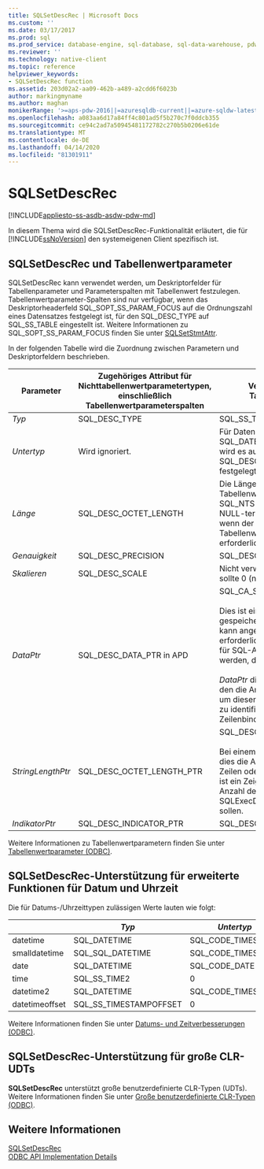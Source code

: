 ```yaml
---
title: SQLSetDescRec | Microsoft Docs
ms.custom: ''
ms.date: 03/17/2017
ms.prod: sql
ms.prod_service: database-engine, sql-database, sql-data-warehouse, pdw
ms.reviewer: ''
ms.technology: native-client
ms.topic: reference
helpviewer_keywords:
- SQLSetDescRec function
ms.assetid: 203d02a2-aa09-462b-a489-a2cdd6f6023b
author: markingmyname
ms.author: maghan
monikerRange: '>=aps-pdw-2016||=azuresqldb-current||=azure-sqldw-latest||>=sql-server-2016||=sqlallproducts-allversions||>=sql-server-linux-2017||=azuresqldb-mi-current'
ms.openlocfilehash: a083aa6d17a84ff4c801ad5f5b270c7f0ddcb355
ms.sourcegitcommit: ce94c2ad7a50945481172782c270b5b0206e61de
ms.translationtype: MT
ms.contentlocale: de-DE
ms.lasthandoff: 04/14/2020
ms.locfileid: "81301911"
---
```

# <a name="sqlsetdescrec"></a>SQLSetDescRec
[!INCLUDE[appliesto-ss-asdb-asdw-pdw-md](../../includes/appliesto-ss-asdb-asdw-pdw-md.md)]

  In diesem Thema wird die SQLSetDescRec-Funktionalität erläutert, die für [!INCLUDE[ssNoVersion](../../includes/ssnoversion-md.md)] den systemeigenen Client spezifisch ist.  
  
## <a name="sqlsetdescrec-and-table-valued-parameters"></a>SQLSetDescRec und Tabellenwertparameter  
 SQLSetDescRec kann verwendet werden, um Deskriptorfelder für Tabellenparameter und Parameterspalten mit Tabellenwert festzulegen. Tabellenwertparameter-Spalten sind nur verfügbar, wenn das Deskriptorheaderfeld SQL_SOPT_SS_PARAM_FOCUS auf die Ordnungszahl eines Datensatzes festgelegt ist, für den SQL_DESC_TYPE auf SQL_SS_TABLE eingestellt ist. Weitere Informationen zu SQL_SOPT_SS_PARAM_FOCUS finden Sie unter [SQLSetStmtAttr](../../relational-databases/native-client-odbc-api/sqlsetstmtattr.md).  
  
 In der folgenden Tabelle wird die Zuordnung zwischen Parametern und Deskriptorfeldern beschrieben.  
  
|Parameter|Zugehöriges Attribut für Nichttabellenwertparametertypen, einschließlich Tabellenwertparameterspalten|Verknüpftes Attribut für Tabellenwertparameter|  
|---------------|--------------------------------------------------------------------------------------------------------|----------------------------------------------------|  
|*Typ*|SQL_DESC_TYPE|SQL_SS_TABLE|  
|*Untertyp*|Wird ignoriert.|Für Datensätze des Typs SQL_DATETIME oder SQL_INTERVAL wird es auf SQL_DESC_DATETIME_INTERVAL_CODE festgelegt.|  
|*Länge*|SQL_DESC_OCTET_LENGTH|Die Länge des Typnamens des Tabellenwertparameters. Kann SQL_NTS sein, wenn der Typname NULL-termininiert ist, oder Null (0), wenn der Typname des Tabellenwertparameters nicht erforderlich ist.|  
|*Genauigkeit*|SQL_DESC_PRECISION|SQL_DESC_ARRAY_SIZE|  
|*Skalieren*|SQL_DESC_SCALE|Nicht verwendet. Dieser Parameter sollte 0 (null) sein.|  
|*DataPtr*|SQL_DESC_DATA_PTR in APD|SQL_CA_SS_TYPE_NAME<br /><br /> Dies ist ein optionaler Parameter für gespeicherte Prozeduren, und NULL kann angegeben werden, wenn er nicht erforderlich ist. Dieser Parameter muss für SQL-Anweisungen angegeben werden, die keine Prozeduraufrufe sind.<br /><br /> *DataPtr* dient auch als eindeutiger Wert, den die Anwendung verwenden kann, um diesen Parameter mit Tabellenwert zu identifizieren, wenn variable Zeilenbindung verwendet wird.|  
|*StringLengthPtr*|SQL_DESC_OCTET_LENGTH_PTR|SQL_DESC_OCTET_LENGTH_PTR<br /><br /> Bei einem Tabellenwertparameter ist dies die Anzahl der zu übertragenden Zeilen oder SQL_DATA_AT_EXEC. Dies ist ein Zeiger auf einen Wert, der die Anzahl der Zeilen enthält, die mit SQLExecDirect übertragen werden sollen.|  
|*IndikatorPtr*|SQL_DESC_INDICATOR_PTR|SQL_DESC_INDICATOR_PTR|  
  
 Weitere Informationen zu Tabellenwertparametern finden Sie unter [Tabellenwertparameter &#40;ODBC&#41;](../../relational-databases/native-client-odbc-table-valued-parameters/table-valued-parameters-odbc.md).  
  
## <a name="sqlsetdescrec-support-for-enhanced-date-and-time-features"></a>SQLSetDescRec-Unterstützung für erweiterte Funktionen für Datum und Uhrzeit  
 Die für Datums-/Uhrzeittypen zulässigen Werte lauten wie folgt:  
  
||*Typ*|*Untertyp*|*Länge*|*Genauigkeit*|*Skalieren*|  
|-|------------|---------------|--------------|-----------------|-------------|  
|datetime|SQL_DATETIME|SQL_CODE_TIMESTAMP|4|3|3|  
|smalldatetime|SQL_SQL_DATETIME|SQL_CODE_TIMESTAMP|8|0|0|  
|date|SQL_DATETIME|SQL_CODE_DATE|6|0|0|  
|time|SQL_SS_TIME2|0|10|0..7|0..7|  
|datetime2|SQL_DATETIME|SQL_CODE_TIMESTAMP|16|0..7|0..7|  
|datetimeoffset|SQL_SS_TIMESTAMPOFFSET|0|20|0..7|0..7|  
  
 Weitere Informationen finden Sie unter [Datums- und Zeitverbesserungen &#40;ODBC&#41;](../../relational-databases/native-client-odbc-date-time/date-and-time-improvements-odbc.md).  
  
## <a name="sqlsetdescrec-support-for-large-clr-udts"></a>SQLSetDescRec-Unterstützung für große CLR-UDTs  
 **SQLSetDescRec** unterstützt große benutzerdefinierte CLR-Typen (UDTs). Weitere Informationen finden Sie unter [Große benutzerdefinierte CLR-Typen &#40;ODBC&#41;](../../relational-databases/native-client/odbc/large-clr-user-defined-types-odbc.md).  
  
## <a name="see-also"></a>Weitere Informationen  
 [SQLSetDescRec](https://go.microsoft.com/fwlink/?LinkId=80704)   
 [ODBC API Implementation Details](../../relational-databases/native-client-odbc-api/odbc-api-implementation-details.md)  
  
  
